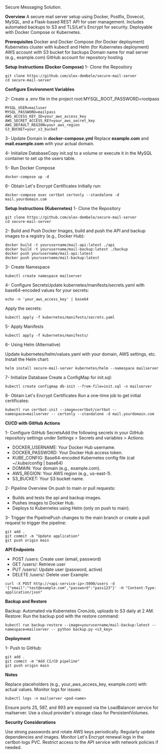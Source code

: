 Secure Messaging Solution.

**Overview**
A secure mail server setup using Docker, Postfix, Dovecot, MySQL, and a Flask-based REST API for user management. Includes automated backups to S3 and TLS/Let's Encrypt for security. Deployable with Docker Compose or Kubernetes.

**Prerequisites**
Docker and Docker Compose (for Docker deployment)
Kubernetes cluster with kubectl and Helm (for Kubernetes deployment)
AWS account with S3 bucket for backups
Domain name for mail server (e.g., example.com)
GitHub account for repository hosting

**Setup Instructions (Docker Compose)**
1- Clone the Repository
```
git clone https://github.com/alex-dembele/secure-mail-server
cd secure-mail-server
```

**Configure Environment Variables**

2- Create a .env file in the project root:MYSQL_ROOT_PASSWORD=rootpass
```
MYSQL_USER=mailuser
MYSQL_PASSWORD=mailpass
AWS_ACCESS_KEY_ID=your_aws_access_key
AWS_SECRET_ACCESS_KEY=your_aws_secret_key
AWS_DEFAULT_REGION=your_aws_region
S3_BUCKET=your_s3_bucket
```


3- Update Domain in **docker-compose.yml** Replace **example.com** and **mail.example.com** with your actual domain.

4- Initialize DatabaseCopy init.sql to a volume or execute it in the MySQL container to set up the users table.

5- Run Docker Compose
```
docker-compose up -d
```

6- Obtain Let's Encrypt Certificates Initially run:
```
docker-compose exec certbot certonly --standalone -d mail.yourdomain.com
```


**Setup Instructions (Kubernetes)**
1- Clone the Repository
```
git clone https://github.com/alex-dembele/secure-mail-server
cd secure-mail-server
```

2- Build and Push Docker Images, build and push the API and backup images to a registry (e.g., Docker Hub):
```
docker build -t yourusername/mail-api:latest ./api
docker build -t yourusername/mail-backup:latest ./backup
docker push yourusername/mail-api:latest
docker push yourusername/mail-backup:latest
```

3- Create Namespace
```
kubectl create namespace mailserver
```

4- Configure SecretsUpdate kubernetes/manifests/secrets.yaml with base64-encoded values for your secrets:
```
echo -n 'your_aws_access_key' | base64
```

Apply the secrets:
```
kubectl apply -f kubernetes/manifests/secrets.yaml
```

5- Apply Manifests
```
kubectl apply -f kubernetes/manifests/
```

6- Using Helm (Alternative)

Update kubernetes/helm/values.yaml with your domain, AWS settings, etc.
Install the Helm chart:
```
helm install secure-mail-server kubernetes/helm --namespace mailserver
```

7- Initialize Database Create a ConfigMap for init.sql:
```
kubectl create configmap db-init --from-file=init.sql -n mailserver
```

8- Obtain Let's Encrypt Certificates Run a one-time job to get initial certificates:
```
kubectl run certbot-init --image=certbot/certbot --namespace=mailserver -- certonly --standalone -d mail.yourdomain.com
```


**CI/CD with GitHub Actions**

1- Configure GitHub SecretsAdd the following secrets in your GitHub repository settings under Settings > Secrets and variables > Actions:

- DOCKER_USERNAME: Your Docker Hub username.
- DOCKER_PASSWORD: Your Docker Hub access token.
- KUBE_CONFIG: Base64-encoded Kubernetes config file (cat ~/.kube/config | base64)
- DOMAIN: Your domain (e.g., example.com).
- AWS_REGION: Your AWS region (e.g., us-east-1).
- S3_BUCKET: Your S3 bucket name.

2- Pipeline Overview
On push to main or pull requests:
- Builds and tests the api and backup images.
- Pushes images to Docker Hub.
- Deploys to Kubernetes using Helm (only on push to main).

3- Trigger the PipelinePush changes to the main branch or create a pull request to trigger the pipeline:
```
git add .
git commit -m "Update application"
git push origin main
```

**API Endpoints**

- POST /users: Create user (email, password)
- GET /users/<email>: Retrieve user
- PUT /users/<email>: Update user (password, active)
- DELETE /users/<email>: Delete user Example:
```
curl -X POST http://<api-service-ip>:5000/users -d '{"email":"test@example.com","password":"pass123"}' -H "Content-Type: application/json"
```

**Backup and Restore**

Backup: Automated via Kubernetes CronJob, uploads to S3 daily at 2 AM.
Restore: Run the backup pod with the restore command:
```
kubectl run backup-restore --image=yourusername/mail-backup:latest --namespace=mailserver -- python backup.py <s3_key>
```

**Deployment**

1- Push to GitHub:
```
git add .
git commit -m "Add CI/CD pipeline"
git push origin main
```


**Notes**

Replace placeholders (e.g., your_aws_access_key, example.com) with actual values.
Monitor logs for issues:
```
kubectl logs -n mailserver <pod-name>
```
Ensure ports 25, 587, and 993 are exposed via the LoadBalancer service for mailserver.
Use a cloud provider's storage class for PersistentVolumes.


**Security Considerations**

Use strong passwords and rotate AWS keys periodically.
Regularly update dependencies and images.
Monitor Let's Encrypt renewal logs in the certbot-logs PVC.
Restrict access to the API service with network policies if needed.
